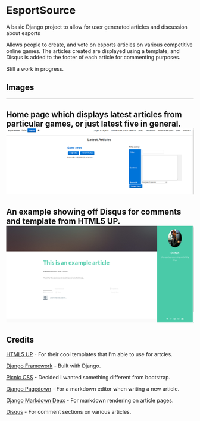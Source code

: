 # EsportSource
A basic Django project to allow for user generated articles and discussion about esports

Allows people to create, and vote on esports articles on various competitive online games.
The articles created are displayed using a template, and Disqus is added to the footer of each
article for commenting purposes.

Still a work in progress.

## Images
---------------------------------------
Home page which displays latest articles from particular games, or just latest five in general.
![Home Page](https://github.com/Sgawrys/EsportSource/raw/master/media/esportsource_1.png "Login")
---------------------------------------
An example showing off Disqus for comments and template from HTML5 UP.
![Article Example](https://github.com/Sgawrys/EsportSource/raw/master/media/esportsource_2.png "Article")
---------------------------------------
## Credits

[HTML5 UP](http://www.html5up.net) - For their cool templates that I'm able to use for artcles.

[Django Framework](https://www.djangoproject.com/) - Built with Django.

[Picnic CSS](http://www.picnicss.com/) - Decided I wanted something different from bootstrap.

[Django Pagedown](https://github.com/timmyomahony/django-pagedown) - For a markdown editor when writing a new article.

[Django Markdown Deux](https://github.com/trentm/django-markdown-deux) - For markdown rendering on article pages.

[Disqus](https://disqus.com/) - For comment sections on various articles.